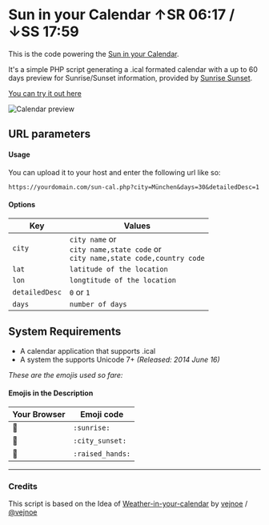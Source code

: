# Sun in your Calendar   ↑SR 06:17 / ↓SS 17:59

This is the code powering the [Sun in your Calendar](https://sun.maxmichels.de/?from=github.com).

It's a simple PHP script generating a .ical formated calendar with a up to 60 days preview for Sunrise/Sunset information, provided by [Sunrise Sunset](https://sunrise-sunset.org/).

[You can try it out here](https://sun.maxmichels.de/?from=github.com)

![Calendar preview](https://sun.maxmichels.de/screenshot-calendar.png)

## URL parameters

#### Usage
You can upload it to your host and enter the following url like so:

```url
https://yourdomain.com/sun-cal.php?city=München&days=30&detailedDesc=1
```

#### Options

Key | Values
--- | ------
`city` | `city name` or <br>`city name,state code` or <br>`city name,state code,country code`
`lat` | `latitude of the location`
`lon` | `longtitude of the location`
`detailedDesc` | `0` or `1`
`days` | `number of days`

## System Requirements

- A calendar application that supports .ical
- A system the supports Unicode 7+ *(Released: 2014 June 16)*

*These are the emojis used so fare:*

#### Emojis in the Description

Your Browser | Emoji code
------------ | ----------
🌅 | `:sunrise:`
🌇  | `:city_sunset:`
🙌 | `:raised_hands:`

---
### Credits

This script is based on the Idea of [Weather-in-your-calendar](https://github.com/vejnoe/weather-in-your-calendar/) by [vejnoe](https://vejnoe.dk/) / [@vejnoe](https://github.com/vejnoe)